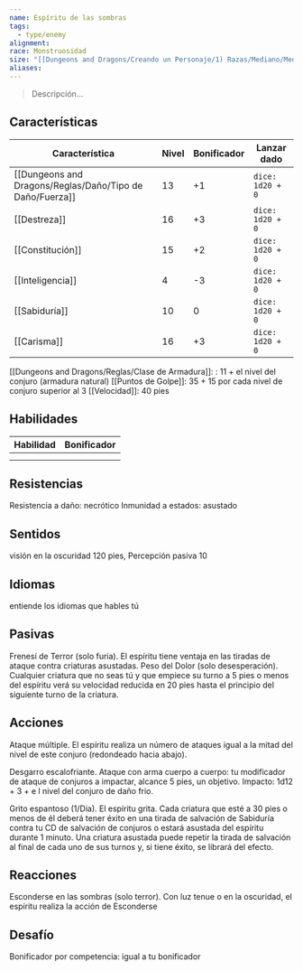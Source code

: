 ```yaml
---
name: Espíritu de las sombras
tags:
  - type/enemy
alignment: 
race: Monstruosidad
size: "[[Dungeons and Dragons/Creando un Personaje/1) Razas/Mediano/Mediano]]"
aliases: 
---
```

> Descripción...
## Características
| Característica   | Nivel | Bonificador | Lanzar dado |
| ---------------- | ----- | ----------- | ----------- |
| [[Dungeons and Dragons/Reglas/Daño/Tipo de Daño/Fuerza]]       | 13     | +1           | `dice: 1d20 + 0` |
| [[Destreza]]     | 16     | +3           | `dice: 1d20 + 0`            |
| [[Constitución]] | 15     | +2           | `dice: 1d20 + 0`            |
| [[Inteligencia]] | 4     | -3           | `dice: 1d20 + 0`            |
| [[Sabiduría]]    | 10     | 0           | `dice: 1d20 + 0`            |
| [[Carisma]]      | 16     | +3           | `dice: 1d20 + 0`            |

[[Dungeons and Dragons/Reglas/Clase de Armadura]]: : 11 + el nivel del conjuro (armadura natural)
[[Puntos de Golpe]]: 35 + 15 por cada nivel de conjuro superior al 3
[[Velocidad]]: 40 pies
## Habilidades
| Habilidad | Bonificador |
| --------- | ----------- |
|           |             |
|           |             |
## Resistencias

Resistencia a daño: necrótico
Inmunidad a estados: asustado
## Sentidos

visión en la oscuridad 120 pies, Percepción pasiva 10
## Idiomas

entiende los idiomas que hables tú
## Pasivas

Frenesí de Terror (solo furia). 
El espíritu tiene ventaja en las tiradas de ataque contra criaturas asustadas.
Peso del Dolor (solo desesperación). 
Cualquier criatura que no seas tú y que empiece su turno a 5 pies o menos del espíritu verá su velocidad reducida en 20 pies hasta el principio del siguiente turno de la criatura.
## Acciones

Ataque múltiple. 
El espíritu realiza un número de ataques igual a la mitad del nivel de este conjuro
(redondeado hacia abajo).

Desgarro escalofriante. 
Ataque con arma cuerpo a cuerpo: tu modificador de ataque de conjuros a impactar, alcance 5 pies, un objetivo. Impacto: 1d12 + 3 + e l nivel del conjuro de daño frio.

Grito espantoso (1/Dia). 
El espíritu grita. Cada criatura que esté a 30 pies o menos de él deberá tener éxito en una tirada de salvación de Sabiduría contra tu CD de salvación de conjuros o estará asustada del espíritu durante 1 minuto. Una criatura asustada puede repetir la tirada de salvación al final de cada uno de sus turnos y, si tiene éxito, se librará del efecto.
## Reacciones

Esconderse en las sombras (solo terror). 
Con luz tenue o en la oscuridad, el espíritu realiza la acción de Esconderse
## Desafío

Bonificador por competencia: igual a tu bonificador